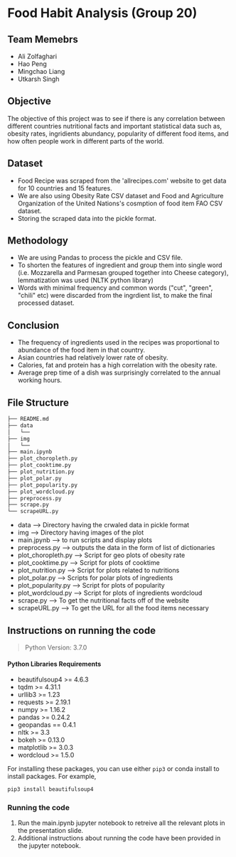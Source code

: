 
# Food Habit Analysis (Group 20)
## Team Memebrs
- Ali Zolfaghari 
-  Hao Peng 
-  Mingchao Liang
-  Utkarsh Singh 

## Objective 
The objective of this project was to see if there is any correlation between different countries nutritional facts and important statistical data such as, obesity rates, ingridients abundancy, popularity of different food items, and how often people work in different parts of the world.

## Dataset
-  Food Recipe was scraped from the 'allrecipes.com' website to get data for 10 countries and 15 features.
-  We are also using Obesity Rate CSV dataset and Food and Agriculture Organization of the United Nations's cosmption of food item FAO CSV dataset.
- Storing the scraped data into the pickle format.

## Methodology
- We are using Pandas to process the pickle and CSV file.
- To shorten the features of ingredient and group them into single word (i.e. Mozzarella and Parmesan grouped together into Cheese category), lemmatization was used (NLTK python library)
- Words with minimal frequency and common words ("cut", "green", "chili" etc) were discarded from the ingrdient list, to make the final processed dataset.

## Conclusion 
- The frequency of ingredients used in the recipes was proportional to abundance of the food item in that country. 
-  Asian countries had relatively lower rate of obesity. 
-  Calories, fat and protein has a high correlation with the obesity rate.
-  Average prep time of a dish was surprisingly correlated to the annual working hours.

## File Structure 
```bash
├── README.md
├── data
│   └──
├── img
│   └──
├── main.ipynb
├── plot_choropleth.py
├── plot_cooktime.py
├── plot_nutrition.py
├── plot_polar.py
├── plot_popularity.py
├── plot_wordcloud.py
├── preprocess.py
├── scrape.py
└── scrapeURL.py
```


- data --> Directory having the crwaled data in pickle format
- img --> Directory having images of the plot
- main.jpynb --> to run scripts and display plots
- preprocess.py --> outputs the data in the form of list of dictionaries
- plot_choropleth.py --> Script for geo plots of obesity rate 
- plot_cooktime.py --> Script for plots of cooktime 
- plot_nutrition.py --> Script for plots related to nutritions 
- plot_polar.py --> Scripts for polar plots of ingredients 
- plot_popularity.py --> Script for plots of popularity 
- plot_wordcloud.py --> Script for plots of ingredients wordcloud
- scrape.py --> To get the nutritional facts off of the website
- scrapeURL.py --> To get the URL for all the food items necessary 

## Instructions on running the code
> Python Version: 3.7.0

#### Python Libraries Requirements
- beautifulsoup4 >= 4.6.3
- tqdm >= 4.31.1
- urllib3 >= 1.23
- requests >= 2.19.1
- numpy >= 1.16.2
- pandas >= 0.24.2
- geopandas == 0.4.1
- nltk >= 3.3
- bokeh >= 0.13.0
- matplotlib >= 3.0.3
- wordcloud >= 1.5.0

For installing these packages, you can use either `pip3` or conda install to install packages. For example,

``` Bash
pip3 install beautifulsoup4
```

### Running the code
 
1. Run the main.ipynb jupyter notebook to retreive all the relevant plots in the presentation slide.
2. Additional instructions about running the code have been provided in the jupyter notebook.
